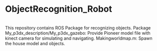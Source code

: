 # ObjectRecognition_Robot

<br>This repository contains ROS Package for recognizing objects. 
Package My_p3dx_description/My_p3dx_gazebo: Provide Pioneer model file with kinect camera for simulating and navigating.
Makingworldmap.m: Spawn the house model and objects.
